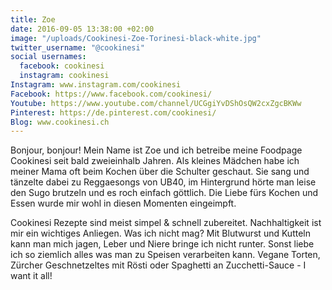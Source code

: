 ```yaml
---
title: Zoe
date: 2016-09-05 13:38:00 +02:00
image: "/uploads/Cookinesi-Zoe-Torinesi-black-white.jpg"
twitter_username: "@cookinesi"
social usernames:
  facebook: cookinesi
  instagram: cookinesi
Instagram: www.instagram.com/cookinesi
Facebook: https://www.facebook.com/cookinesi/
Youtube: https://www.youtube.com/channel/UCGgiYvDShOsQW2cxZgcBKWw
Pinterest: https://de.pinterest.com/cookinesi/
Blog: www.cookinesi.ch
---
```


Bonjour, bonjour! Mein Name ist Zoe und ich betreibe meine Foodpage Cookinesi seit bald zweieinhalb Jahren. Als kleines Mädchen habe ich meiner Mama oft beim Kochen über die Schulter geschaut. Sie sang und tänzelte dabei zu Reggaesongs von UB40, im Hintergrund hörte man leise den Sugo brutzeln und es roch einfach göttlich. Die Liebe fürs Kochen und Essen wurde mir wohl in diesen Momenten eingeimpft.

Cookinesi Rezepte sind meist simpel & schnell zubereitet. Nachhaltigkeit ist mir ein wichtiges Anliegen. Was ich nicht mag? Mit Blutwurst und Kutteln kann man mich jagen, Leber und Niere bringe ich nicht runter. Sonst liebe ich so ziemlich alles was man zu Speisen verarbeiten kann. Vegane Torten, Zürcher Geschnetzeltes mit Rösti oder Spaghetti an Zucchetti-Sauce - I want it all!